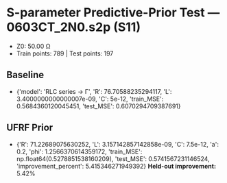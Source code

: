 # S-parameter Predictive-Prior Test — 0603CT_2N0.s2p (S11)
- Z0: 50.00 Ω
- Train points: 789  |  Test points: 197

## Baseline
- {'model': 'RLC series -> Γ', 'R': 76.70588235294117, 'L': 3.4000000000000007e-09, 'C': 5e-12, 'train_MSE': 0.5684360120045451, 'test_MSE': 0.6070294709387691}

## UFRF Prior
- {'R': 71.22689075630252, 'L': 3.157142857142858e-09, 'C': 7.5e-12, 'a': 0.2, 'phi': 1.2566370614359172, 'train_MSE': np.float64(0.5278851538160209), 'test_MSE': 0.5741567231146524, 'improvement_percent': 5.415346271949392}
**Held-out improvement:** 5.42%
